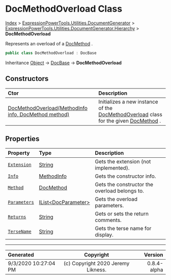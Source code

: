 ﻿# DocMethodOverload Class

[Index](../index.md) > [ExpressionPowerTools.Utilities.DocumentGenerator](ExpressionPowerTools.Utilities.DocumentGenerator.a.md) > [ExpressionPowerTools.Utilities.DocumentGenerator.Hierarchy](ExpressionPowerTools.Utilities.DocumentGenerator.Hierarchy.n.md) > **DocMethodOverload**

Represents an overload of a [DocMethod](ExpressionPowerTools.Utilities.DocumentGenerator.Hierarchy.DocMethod.cs.md) .

```csharp
public class DocMethodOverload : DocBase
```

Inheritance [Object](https://docs.microsoft.com/dotnet/api/system.object) → [DocBase](ExpressionPowerTools.Utilities.DocumentGenerator.Hierarchy.DocBase.cs.md) → **DocMethodOverload**

## Constructors

| Ctor | Description |
| :-- | :-- |
| [DocMethodOverload(MethodInfo info, DocMethod method)](ExpressionPowerTools.Utilities.DocumentGenerator.Hierarchy.DocMethodOverload.ctor.md#docmethodoverloadmethodinfo-info-docmethod-method) | Initializes a new instance of the [DocMethodOverload](ExpressionPowerTools.Utilities.DocumentGenerator.Hierarchy.DocMethodOverload.cs.md) class for            the given [DocMethod](ExpressionPowerTools.Utilities.DocumentGenerator.Hierarchy.DocMethod.cs.md) . |
## Properties

| Property | Type | Description |
| :-- | :-- | :-- |
| [`Extension`](ExpressionPowerTools.Utilities.DocumentGenerator.Hierarchy.DocMethodOverload.Extension.prop.md) | [String](https://docs.microsoft.com/dotnet/api/system.string) | Gets the extension (not implemented). |
| [`Info`](ExpressionPowerTools.Utilities.DocumentGenerator.Hierarchy.DocMethodOverload.Info.prop.md) | [MethodInfo](https://docs.microsoft.com/dotnet/api/system.reflection.methodinfo) | Gets the constructor info. |
| [`Method`](ExpressionPowerTools.Utilities.DocumentGenerator.Hierarchy.DocMethodOverload.Method.prop.md) | [DocMethod](ExpressionPowerTools.Utilities.DocumentGenerator.Hierarchy.DocMethod.cs.md) | Gets the constructor the overload belongs to. |
| [`Parameters`](ExpressionPowerTools.Utilities.DocumentGenerator.Hierarchy.DocMethodOverload.Parameters.prop.md) | [IList&lt;DocParameter>](https://docs.microsoft.com/dotnet/api/system.collections.generic.ilist-1) | Gets the overload parameters. |
| [`Returns`](ExpressionPowerTools.Utilities.DocumentGenerator.Hierarchy.DocMethodOverload.Returns.prop.md) | [String](https://docs.microsoft.com/dotnet/api/system.string) | Gets or sets the return comments. |
| [`TerseName`](ExpressionPowerTools.Utilities.DocumentGenerator.Hierarchy.DocMethodOverload.TerseName.prop.md) | [String](https://docs.microsoft.com/dotnet/api/system.string) | Gets the terse name for display. |


---

| Generated | Copyright | Version |
| :-- | :-: | --: |
| 9/3/2020 10:27:04 PM | (c) Copyright 2020 Jeremy Likness. | 0.8.4-alpha |
